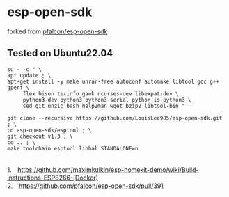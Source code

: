 # esp-open-sdk
forked from 
<a href="https://github.com/pfalcon/esp-open-sdk">pfalcon/esp-open-sdk</a>
<br>
## Tested on Ubuntu22.04

```
su - -c " \
apt update ; \
apt-get install -y make unrar-free autoconf automake libtool gcc g++ gperf \
     flex bison texinfo gawk ncurses-dev libexpat-dev \
     python3-dev python3 python3-serial python-is-python3 \
     sed git unzip bash help2man wget bzip2 libtool-bin "
```

```	
git clone --recursive https://github.com/LouisLee985/esp-open-sdk.git ; \
cd esp-open-sdk/esptool ; \
git checkout v1.3 ; \
cd .. ; \
make toolchain esptool libhal STANDALONE=n
```


<br>1.　https://github.com/maximkulkin/esp-homekit-demo/wiki/Build-instructions-ESP8266-(Docker)
<br>2.　https://github.com/pfalcon/esp-open-sdk/pull/391
